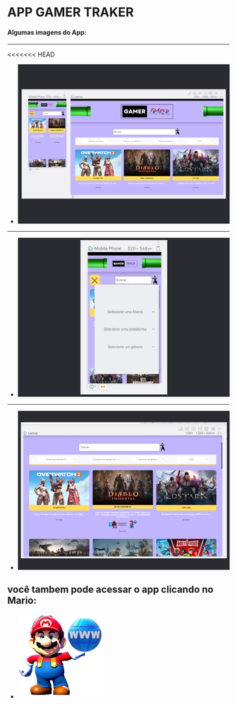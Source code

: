 
# APP GAMER TRAKER

#### Algumas imagens do App:

---
<<<<<<< HEAD
- <img src = "./game-tracker/src/assets/img/1.png">
---
- <img src = "./game-tracker/src/assets/img/2.png">
---
- <img src = "./game-tracker/src/assets/img/3.png">

## você tambem pode acessar o app clicando no Mario:

- <a href="https://gamer-tracker.vercel.app/">
    <img src = "./game-tracker/src/assets/img/IconUrl.svg">
  </a>  

